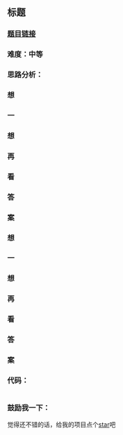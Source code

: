 ## 标题

### [题目链接]()

### 难度：中等

### 思路分析：


### 想
### 一
### 想
### 再
### 看
### 答
### 案


### 想
### 一
### 想
### 再
### 看
### 答
### 案

### 代码：

```js


```

### 鼓励我一下：

觉得还不错的话，给我的项目点个[star](https://github.com/OBKoro1/Brush_algorithm)吧

